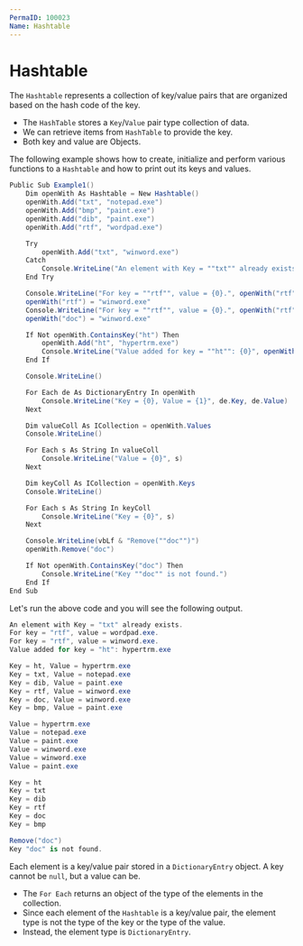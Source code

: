 ```yaml
---
PermaID: 100023
Name: Hashtable
---
```


# Hashtable

The `Hashtable` represents a collection of key/value pairs that are organized based on the hash code of the key.

 - The `HashTable` stores a `Key`/`Value` pair type collection of data. 
 - We can retrieve items from `HashTable` to provide the key. 
 - Both key and value are Objects.

The following example shows how to create, initialize and perform various functions to a `Hashtable` and how to print out its keys and values.

```csharp
Public Sub Example1()
    Dim openWith As Hashtable = New Hashtable()
    openWith.Add("txt", "notepad.exe")
    openWith.Add("bmp", "paint.exe")
    openWith.Add("dib", "paint.exe")
    openWith.Add("rtf", "wordpad.exe")

    Try
        openWith.Add("txt", "winword.exe")
    Catch
        Console.WriteLine("An element with Key = ""txt"" already exists.")
    End Try

    Console.WriteLine("For key = ""rtf"", value = {0}.", openWith("rtf"))
    openWith("rtf") = "winword.exe"
    Console.WriteLine("For key = ""rtf"", value = {0}.", openWith("rtf"))
    openWith("doc") = "winword.exe"

    If Not openWith.ContainsKey("ht") Then
        openWith.Add("ht", "hypertrm.exe")
        Console.WriteLine("Value added for key = ""ht"": {0}", openWith("ht"))
    End If

    Console.WriteLine()

    For Each de As DictionaryEntry In openWith
        Console.WriteLine("Key = {0}, Value = {1}", de.Key, de.Value)
    Next

    Dim valueColl As ICollection = openWith.Values
    Console.WriteLine()

    For Each s As String In valueColl
        Console.WriteLine("Value = {0}", s)
    Next

    Dim keyColl As ICollection = openWith.Keys
    Console.WriteLine()

    For Each s As String In keyColl
        Console.WriteLine("Key = {0}", s)
    Next

    Console.WriteLine(vbLf & "Remove(""doc"")")
    openWith.Remove("doc")

    If Not openWith.ContainsKey("doc") Then
        Console.WriteLine("Key ""doc"" is not found.")
    End If
End Sub
```

Let's run the above code and you will see the following output.

```csharp
An element with Key = "txt" already exists.
For key = "rtf", value = wordpad.exe.
For key = "rtf", value = winword.exe.
Value added for key = "ht": hypertrm.exe

Key = ht, Value = hypertrm.exe
Key = txt, Value = notepad.exe
Key = dib, Value = paint.exe
Key = rtf, Value = winword.exe
Key = doc, Value = winword.exe
Key = bmp, Value = paint.exe

Value = hypertrm.exe
Value = notepad.exe
Value = paint.exe
Value = winword.exe
Value = winword.exe
Value = paint.exe

Key = ht
Key = txt
Key = dib
Key = rtf
Key = doc
Key = bmp

Remove("doc")
Key "doc" is not found.
```

Each element is a key/value pair stored in a `DictionaryEntry` object. A key cannot be `null`, but a value can be.

 - The `For Each` returns an object of the type of the elements in the collection. 
 - Since each element of the `Hashtable` is a key/value pair, the element type is not the type of the key or the type of the value. 
 - Instead, the element type is `DictionaryEntry`.